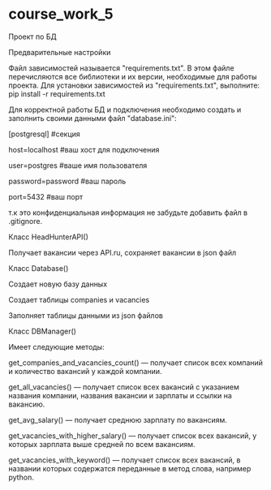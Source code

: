 # course_work_5
Проект по БД

Предварительные настройки

Файл зависимостей называется "requirements.txt". В этом файле перечисляются все библиотеки и их версии, необходимые для работы проекта. Для установки зависимостей из "requirements.txt", выполните:
pip install -r requirements.txt

Для корректной работы БД и подключения необходимо создать и заполнить своими данными файл "database.ini":

[postgresql] #секция

host=localhost #ваш хост для подключения

user=postgres #ваше имя пользователя

password=password #ваш пароль

port=5432 #ваш порт

т.к это конфиденциальная информация не забудьте добавить файл в .gitignore.


Класс HeadHunterAPI()

Получает вакансии через API.ru, сохраняет вакансии в json файл

Класс Database()

Создает новую базу данных

Создает таблицы companies и vacancies

Заполняет таблицы данными из json файлов


Класс DBManager()

Имеет следующие методы:

get_companies_and_vacancies_count() — получает список всех компаний и количество вакансий у каждой компании.

get_all_vacancies() — получает список всех вакансий с указанием названия компании, названия вакансии и зарплаты и ссылки на вакансию.

get_avg_salary() — получает среднюю зарплату по вакансиям.

get_vacancies_with_higher_salary() — получает список всех вакансий, у которых зарплата выше средней по всем вакансиям.

get_vacancies_with_keyword() — получает список всех вакансий, в названии которых содержатся переданные в метод слова, например python.
